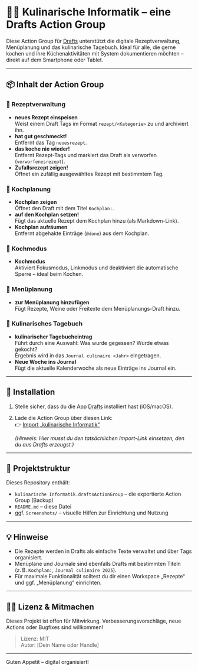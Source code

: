 # 🧑‍🍳 Kulinarische Informatik – eine Drafts Action Group

Diese Action Group für [Drafts](https://getdrafts.com/) unterstützt die digitale Rezeptverwaltung, Menüplanung und das kulinarische Tagebuch. Ideal für alle, die gerne kochen und ihre Küchenaktivitäten mit System dokumentieren möchten – direkt auf dem Smartphone oder Tablet.

---

## 📦 Inhalt der Action Group

### 🧾 Rezeptverwaltung
- **neues Rezept einspeisen**  
  Weist einem Draft Tags im Format `rezept/<Kategorie>` zu und archiviert ihn.
- **hat gut geschmeckt!**  
  Entfernt das Tag `neuesrezept`.
- **das koche nie wieder!**  
  Entfernt Rezept-Tags und markiert das Draft als verworfen (`verworfenesrezept`).
- **Zufallsrezept zeigen!**  
  Öffnet ein zufällig ausgewähltes Rezept mit bestimmtem Tag.

### 📅 Kochplanung
- **Kochplan zeigen**  
  Öffnet den Draft mit dem Titel `Kochplan:`.
- **auf den Kochplan setzen!**  
  Fügt das aktuelle Rezept dem Kochplan hinzu (als Markdown-Link).
- **Kochplan aufräumen**  
  Entfernt abgehakte Einträge (`@done`) aus dem Kochplan.

### 🛒 Kochmodus
- **Kochmodus**  
  Aktiviert Fokusmodus, Linkmodus und deaktiviert die automatische Sperre – ideal beim Kochen.

### 🧠 Menüplanung
- **zur Menüplanung hinzufügen**  
  Fügt Rezepte, Weine oder Freitexte dem Menüplanungs-Draft hinzu.

### 📓 Kulinarisches Tagebuch
- **kulinarischer Tagebucheintrag**  
  Führt durch eine Auswahl: Was wurde gegessen? Wurde etwas gekocht?  
  Ergebnis wird in das `Journal culinaire <Jahr>` eingetragen.
- **Neue Woche ins Journal**  
  Fügt die aktuelle Kalenderwoche als neue Einträge ins Journal ein.

---

## 🔧 Installation

1. Stelle sicher, dass du die App [Drafts](https://getdrafts.com) installiert hast (iOS/macOS).
2. Lade die Action Group über diesen Link:  
   👉 [Import „kulinarische Informatik“](drafts://actionGroup?data=...)

   *(Hinweis: Hier musst du den tatsächlichen Import-Link einsetzen, den du aus Drafts erzeugst.)*

---

## 📂 Projektstruktur

Dieses Repository enthält:

- `kulinarische Informatik.draftsActionGroup` – die exportierte Action Group (Backup)
- `README.md` – diese Datei
- ggf. `Screenshots/` – visuelle Hilfen zur Einrichtung und Nutzung

---

## 💡 Hinweise

- Die Rezepte werden in Drafts als einfache Texte verwaltet und über Tags organisiert.
- Menüpläne und Journale sind ebenfalls Drafts mit bestimmten Titeln (z. B. `Kochplan:`, `Journal culinaire 2025`).
- Für maximale Funktionalität solltest du dir einen Workspace „Rezepte“ und ggf. „Menüplanung“ einrichten.

---

## 🧑‍🎓 Lizenz & Mitmachen

Dieses Projekt ist offen für Mitwirkung. Verbesserungsvorschläge, neue Actions oder Bugfixes sind willkommen!

> Lizenz: MIT  
> Autor: [Dein Name oder Handle]

---

Guten Appetit – digital organisiert!